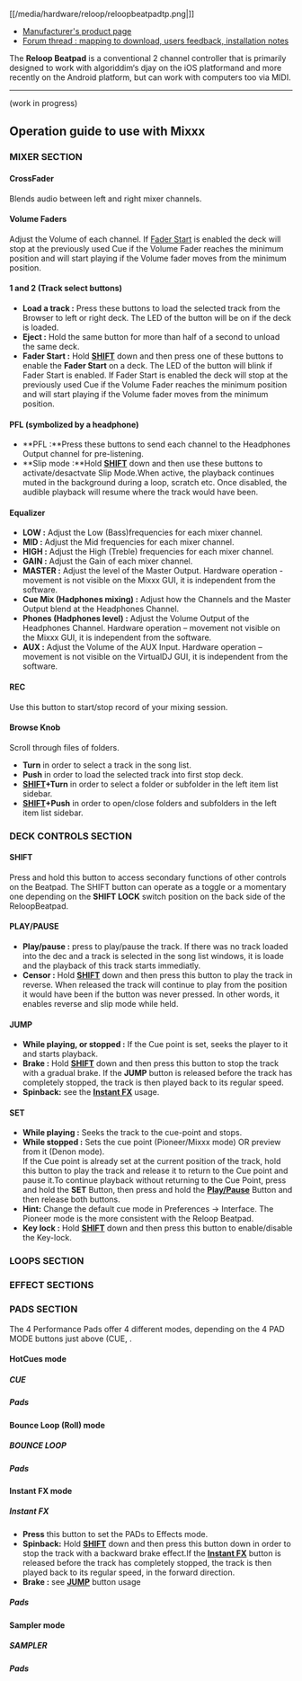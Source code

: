[[/media/hardware/reloop/reloopbeatpadtp.png|]]

  - [Manufacturer's product page](http://www.reloop.com/reloop-beatpad)
  - [Forum thread : mapping to download, users feedback, installation
    notes](http://www.mixxx.org/forums/viewtopic.php?f=7&t=7581)

The **Reloop Beatpad** is a conventional 2 channel controller that is
primarily designed to work with algoriddim‘s djay on the iOS platformand
and more recently on the Android platform, but can work with computers
too via MIDI.

-----

(work in progress)

## Operation guide to use with Mixxx

### MIXER SECTION

#### CrossFader

Blends audio between left and right mixer channels.

#### Volume Faders

Adjust the Volume of each channel. If [Fader
Start](#1-and-2-\(Track-select-buttons\)) is enabled the deck will stop
at the previously used Cue if the Volume Fader reaches the minimum
position and will start playing if the Volume fader moves from the
minimum position.

#### 1 and 2 (Track select buttons)

  - **Load a track :** Press these buttons to load the selected track
    from the Browser to left or right deck. The LED of the button will
    be on if the deck is loaded. 
  - **Eject :** Hold the same button for more than half of a second to
    unload the same deck.
  - **Fader Start :** Hold **[SHIFT](#SHIFT)** down and then press one
    of these buttons to enable the **Fader Start** on a deck. The LED of
    the button will blink if Fader Start is enabled. If Fader Start is
    enabled the deck will stop at the previously used Cue if the Volume
    Fader reaches the minimum position and will start playing if the
    Volume fader moves from the minimum position.

#### PFL (symbolized by a headphone)

  - **PFL :**Press these buttons to send each channel to the Headphones
    Output channel for pre-listening.
  - **Slip mode :**Hold **[SHIFT](#shift)** down and then use these
    buttons to activate/desactvate Slip Mode.When active, the playback
    continues muted in the background during a loop, scratch etc. Once
    disabled, the audible playback will resume where the track would
    have been.

#### Equalizer

  - **LOW :** Adjust the Low (Bass)frequencies for each mixer channel.
  - **MID :** Adjust the Mid frequencies for each mixer channel.
  - **HIGH :** Adjust the High (Treble) frequencies for each mixer
    channel.
  - **GAIN :** Adjust the Gain of each mixer channel.
  - **MASTER :** Adjust the level of the Master Output. Hardware
    operation - movement is not visible on the Mixxx GUI, it is
    independent from the software.
  - **Cue Mix (Hadphones mixing) :** Adjust how the Channels and the
    Master Output blend at the Headphones Channel.
  - **Phones (Hadphones level) :** Adjust the Volume Output of the
    Headphones Channel. Hardware operation – movement not visible on the
    Mixxx GUI, it is independent from the software.
  - **AUX :** Adjust the Volume of the AUX Input. Hardware operation –
    movement is not visible on the VirtualDJ GUI, it is independent from
    the software.

#### REC

Use this button to start/stop record of your mixing session.

#### Browse Knob

Scroll through files of folders.

  - **Turn** in order to select a track in the song list.
  - **Push** in order to load the selected track into first stop deck.
  - **[SHIFT](#shift)+Turn** in order to select a folder or subfolder in
    the left item list sidebar.
  - **[SHIFT](#shift)+Push** in order to open/close folders and
    subfolders in the left item list sidebar.

### DECK CONTROLS SECTION

#### SHIFT

Press and hold this button to access secondary functions of other
controls on the Beatpad. The SHIFT button can operate as a toggle or a
momentary one depending on the **SHIFT LOCK** switch position on the
back side of the ReloopBeatpad.

#### PLAY/PAUSE

  - **Play/pause :** press to play/pause the track. If there was no
    track loaded into the dec and a track is selected in the song list
    windows, it is loade and the playback of this track starts
    immediatly.
  - **Censor :** Hold **[SHIFT](#shift)** down and then press this
    button to play the track in reverse. When released the track will
    continue to play from the position it would have been if the button
    was never pressed. In other words, it enables reverse and slip mode
    while held.

#### JUMP

  - **While playing, or stopped :** If the Cue point is set, seeks the
    player to it and starts playback.
  - **Brake :** Hold **[SHIFT](#shift)** down and then press this button
    to stop the track with a gradual brake. If the **JUMP** button is
    released before the track has completely stopped, the track is then
    played back to its regular speed.
  - **Spinback:** see the **[Instant FX](#Instant-fx)** usage.

#### SET

  - **While playing :** Seeks the track to the cue-point and stops.
  - **While stopped :** Sets the cue point (Pioneer/Mixxx mode) OR
    preview from it (Denon mode).  
    If the Cue point is already set at the current position of the
    track, hold this button to play the track and release it to return
    to the Cue point and pause it.To continue playback without returning
    to the Cue Point, press and hold the **SET** Button, then press and
    hold the **[Play/Pause](#Play/Pause)** Button and then release both
    buttons.
  - **Hint:** Change the default cue mode in Preferences -\> Interface.
    The Pioneer mode is the more consistent with the Reloop Beatpad. 
  - **Key lock :** Hold **[SHIFT](#shift)** down and then press this
    button to enable/disable the Key-lock.

### LOOPS SECTION

### EFFECT SECTIONS

### PADS SECTION

The 4 Performance Pads offer 4 different modes, depending on the 4 PAD
MODE buttons just above (CUE, .

#### HotCues mode

##### CUE

##### Pads

#### Bounce Loop (Roll) mode

##### BOUNCE LOOP

##### Pads

#### Instant FX mode

##### Instant FX

  - **Press** this button to set the PADs to Effects mode.
  - **Spinback:** Hold **[SHIFT](#shift)** down and then press this
    button down in order to stop the track with a backward brake
    effect.If the **[Instant FX](#Instant-fx)** button is released
    before the track has completely stopped, the track is then played
    back to its regular speed, in the forward direction.
  - **Brake :** see **[JUMP](#jump)** button usage

##### Pads

#### Sampler mode

##### SAMPLER

##### Pads

